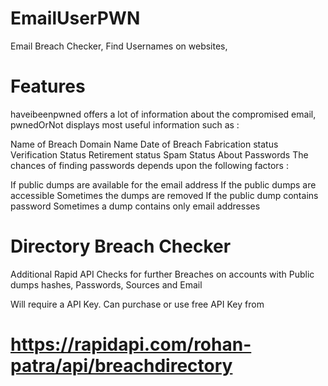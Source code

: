 # EmailUserPWN
Email Breach Checker, Find Usernames on websites,



# Features
haveibeenpwned offers a lot of information about the compromised email, pwnedOrNot displays most useful information such as :

Name of Breach
Domain Name
Date of Breach
Fabrication status
Verification Status
Retirement status
Spam Status
About Passwords
The chances of finding passwords depends upon the following factors :

If public dumps are available for the email address
If the public dumps are accessible
Sometimes the dumps are removed
If the public dump contains password
Sometimes a dump contains only email addresses


# Directory Breach Checker
Additional Rapid API Checks for further Breaches on accounts with Public dumps hashes, Passwords, Sources and Email

Will require a API Key.
Can purchase or use free API Key from 
# https://rapidapi.com/rohan-patra/api/breachdirectory 
